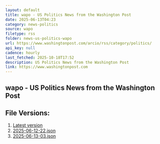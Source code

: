 ```yaml
---
layout: default
title: wapo - US Politics News from the Washington Post
date: 2025-06-13T04:23
category: news-politics
source: wapo
filetype: rss
folder: news-us-politics-wapo
url: https://www.washingtonpost.com/arcio/rss/category/politics/
api_key: null
cadence: hourly
last_fetched: 2025-10-18T17:52
description: US Politics News from the Washington Post
link: https://www.washingtonpost.com
---
```


## wapo - US Politics News from the Washington Post

<div id="data-chart"></div>
<div id="data-table"></div>
<script>
document.addEventListener('DOMContentLoaded', function(){
  document.getElementById('data-table').textContent = 'This source isn't supported for tables yet.';
});
</script>

## File Versions:
1. [Latest version](./latest.json)
2. [2025-06-12-22.json](./2025-06-12-22.json)
3. [2025-06-13-03.json](./2025-06-13-03.json)
